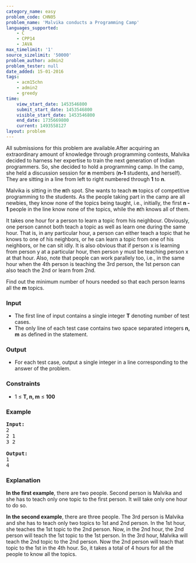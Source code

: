 ```yaml
---
category_name: easy
problem_code: CHN05
problem_name: 'Malvika conducts a Programming Camp'
languages_supported:
    - C
    - CPP14
    - JAVA
max_timelimit: '1'
source_sizelimit: '50000'
problem_author: admin2
problem_tester: null
date_added: 15-01-2016
tags:
    - acm15chn
    - admin2
    - greedy
time:
    view_start_date: 1453546800
    submit_start_date: 1453546800
    visible_start_date: 1453546800
    end_date: 1735669800
    current: 1493558127
layout: problem
---
```

All submissions for this problem are available.After acquiring an extraordinary amount of knowledge through programming contests, Malvika decided to harness her expertise to train the next generation of Indian programmers. So, she decided to hold a programming camp. In the camp, she held a discussion session for **n** members (**n-1** students, and herself). They are sitting in a line from left to right numbered through **1** to **n**.

Malvika is sitting in the **n**th spot. She wants to teach **m** topics of competitive programming to the students. As the people taking part in the camp are all newbies, they know none of the topics being taught, i.e., initially, the first **n - 1** people in the line know none of the topics, while the **n**th knows all of them.

It takes one hour for a person to learn a topic from his neighbour. Obviously, one person cannot both teach a topic as well as learn one during the same hour. That is, in any particular hour, a person can either teach a topic that he knows to one of his neighbors, or he can learn a topic from one of his neighbors, or he can sit idly. It is also obvious that if person x is learning from person y at a particular hour, then person y must be teaching person x at that hour. Also, note that people can work parallely too, i.e., in the same hour when the 4th person is teaching the 3rd person, the 1st person can also teach the 2nd or learn from 2nd.

Find out the minimum number of hours needed so that each person learns all the **m** topics.

### Input

- The first line of input contains a single integer **T** denoting number of test cases.
- The only line of each test case contains two space separated integers **n, m** as defined in the statement.

### Output

- For each test case, output a single integer in a line corresponding to the answer of the problem.

### Constraints

- 1 ≤ **T, n, m** ≤ **100**

### Example

<pre><b>Input:</b>
2
2 1
3 2

<b>Output:</b>
1
4
</pre>
### Explanation

**In the first example**, there are two people. Second person is Malvika and she has to teach only one topic to the first person. It will take only one hour to do so.

**In the second example**, there are three people. The 3rd person is Malvika and she has to teach only two topics to 1st and 2nd person. In the 1st hour, she teaches the 1st topic to the 2nd person. Now, in the 2nd hour, the 2nd person will teach the 1st topic to the 1st person. In the 3rd hour, Malvika will teach the 2nd topic to the 2nd person. Now the 2nd person will teach that topic to the 1st in the 4th hour. So, it takes a total of 4 hours for all the people to know all the topics.
